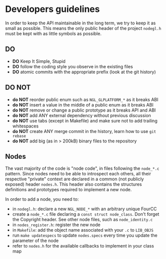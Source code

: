 Developers guidelines
=====================

In order to keep the API maintainable in the long term, we try to keep it as
small as possible. This means the only public header of the project `nodegl.h`
must be kept with as little symbols as possible.

DO
--

- **DO** Keep It Simple, Stupid
- **DO** follow the coding style you observe in the existing files
- **DO** atomic commits with the appropriate prefix (look at the git history)

DO NOT
------

- **do NOT** reorder public enum such as `NGL_GLPLATFORM_*` as it breaks ABI
- **do NOT** insert a value in the middle of a public enum as it breaks ABI
- **do NOT** remove or change a public prototype as it breaks API and ABI
- **do NOT** add ANY external dependency without previous discussion
- **do NOT** use tabs (except in Makefile) and make sure not to add trailing
  whitespaces
- **do NOT** create ANY merge commit in the history, learn how to use `git
  rebase`
- **do NOT** add big (as in > 200kB) binary files to the repository

Nodes
-----

The vast majority of the code is "node code", in files following the `node_*.c`
pattern. Since nodes need to be able to introspect each others, all their
respective "private" context are declared in a common (not publicly exposed)
header `nodes.h`. This header also contains the structures definitions and
prototypes required to implement a new node.

In order to add a node, you need to:

- in `nodegl.h`: declare a new `NGL_NODE_*` with an arbitrary unique FourCC
- create a `node_*.c` file declaring a `const struct node_class`. Don't forget
  the Copyright header. See other node files, such as `node_identity.c`
- in `nodes_register.h`: register the new node
- in `Makefile`: add the object name associated with your `.c` to `LIB_OBJS`
- run `make updatespecs` to update `nodes.specs` every time you update the
  parameter of the node
- refer to `nodes.h` for the available callbacks to implement in your class map
